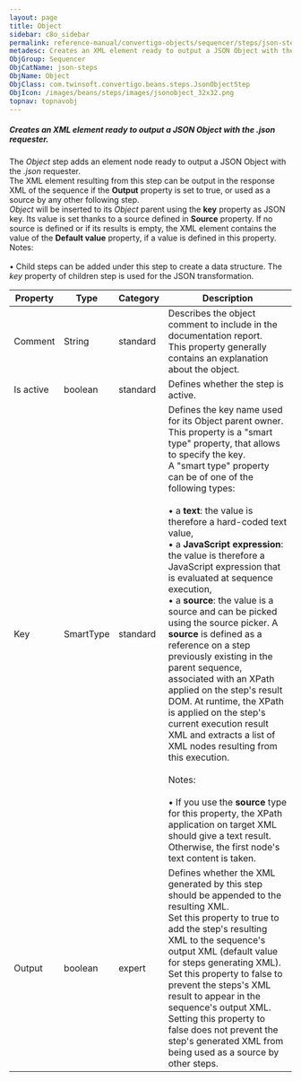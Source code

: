 ```yaml
---
layout: page
title: Object
sidebar: c8o_sidebar
permalink: reference-manual/convertigo-objects/sequencer/steps/json-steps/object/
metadesc: Creates an XML element ready to output a JSON Object with the .json requester.   The  Object  step adds an element node ready to output a JSON Object 
ObjGroup: Sequencer
ObjCatName: json-steps
ObjName: Object
ObjClass: com.twinsoft.convertigo.beans.steps.JsonObjectStep
ObjIcon: /images/beans/steps/images/jsonobject_32x32.png
topnav: topnavobj
---
```

##### Creates an XML element ready to output a JSON Object with the .json requester. 

The <i>Object</i> step adds an element node ready to output a JSON Object with the <i>.json</i> requester. <br/>The XML element resulting from this step can be output in the response XML of the sequence if the <b>Output</b> property is set to <span class="computer">true</span>, or used as a source by any other following step.<br/><i>Object</i> will be inserted to its <i>Object</i> parent using the <b>key</b> property as JSON key. Its value is set thanks to a source defined in <b>Source</b> property. If no source is defined or if its results is empty, the XML element contains the value of the <b>Default value</b> property, if a value is defined in this property. <br/><span class="orangetwinsoft">Notes:</span> <br/><br/>• Child steps can be added under this step to create a data structure. The <i>key</i> property of children step is used for the JSON transformation.<br/>

Property | Type | Category | Description
--- | --- | --- | ---
Comment | String | standard | Describes the object comment to include in the documentation report.<br/>This property generally contains an explanation about the object.
Is active | boolean | standard | Defines whether the step is active.
Key | SmartType | standard | Defines the key name used for its Object parent owner.<br/>This property is a "smart type" property, that allows to specify the key. <br/>A "smart type" property can be of one of the following types: <br/><br/>• a <b>text</b>: the value is therefore a hard-coded text value, <br/>• a <b>JavaScript expression</b>: the value is therefore a JavaScript expression that is evaluated at sequence execution, <br/>• a <b>source</b>: the value is a source and can be picked using the source picker. A <b>source</b> is defined as a reference on a step previously existing in the parent sequence, associated with an XPath applied on the step's result DOM. At runtime, the XPath is applied on the step's current execution result XML and extracts a list of XML nodes resulting from this execution. <br/><br/><span class="orangetwinsoft">Notes:</span> <br/><br/>• If you use the <b>source</b> type for this property, the XPath application on target XML should give a text result. Otherwise, the first node's text content is taken.
Output | boolean | expert | Defines whether the XML generated by this step should be appended to the resulting XML.<br/>Set this property to <span class="computer">true</span> to add the step's resulting XML to the sequence's output XML (default value for steps generating XML). Set this property to <span class="computer">false</span> to prevent the steps's XML result to appear in the sequence's output XML.<br/>Setting this property to <span class="computer">false</span> does not prevent the step's generated XML from being used as a source by other steps.
